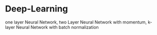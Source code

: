 # Deep-Learning
one layer Neural Network, two Layer Neural Network with momentum, k-layer Neural Network with batch normalization
